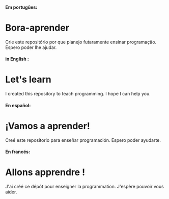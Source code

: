#### Em portugûes: 
# Bora-aprender 
 Crie este repositório por que planejo futaramente ensinar programação. Espero poder lhe ajudar.

#### in English :
# Let's learn
I created this repository to teach programming. I hope I can help you.

#### En español:
# ¡Vamos a aprender!
Creé este repositorio para enseñar programación. Espero poder ayudarte.

#### En francés:
# Allons apprendre !
J'ai créé ce dépôt pour enseigner la programmation. J'espère pouvoir vous aider.

